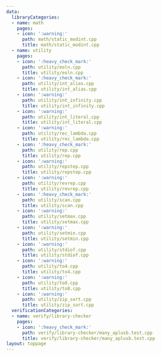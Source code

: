 ```yaml
---
data:
  libraryCategories:
  - name: math
    pages:
    - icon: ':warning:'
      path: math/static_modint.cpp
      title: math/static_modint.cpp
  - name: utility
    pages:
    - icon: ':heavy_check_mark:'
      path: utility/eoln.cpp
      title: utility/eoln.cpp
    - icon: ':heavy_check_mark:'
      path: utility/int_alias.cpp
      title: utility/int_alias.cpp
    - icon: ':warning:'
      path: utility/int_infinity.cpp
      title: utility/int_infinity.cpp
    - icon: ':warning:'
      path: utility/int_literal.cpp
      title: utility/int_literal.cpp
    - icon: ':warning:'
      path: utility/rec_lambda.cpp
      title: utility/rec_lambda.cpp
    - icon: ':heavy_check_mark:'
      path: utility/rep.cpp
      title: utility/rep.cpp
    - icon: ':warning:'
      path: utility/repstep.cpp
      title: utility/repstep.cpp
    - icon: ':warning:'
      path: utility/revrep.cpp
      title: utility/revrep.cpp
    - icon: ':heavy_check_mark:'
      path: utility/scan.cpp
      title: utility/scan.cpp
    - icon: ':warning:'
      path: utility/setmax.cpp
      title: utility/setmax.cpp
    - icon: ':warning:'
      path: utility/setmin.cpp
      title: utility/setmin.cpp
    - icon: ':warning:'
      path: utility/stdiof.cpp
      title: utility/stdiof.cpp
    - icon: ':warning:'
      path: utility/to4.cpp
      title: utility/to4.cpp
    - icon: ':warning:'
      path: utility/to8.cpp
      title: utility/to8.cpp
    - icon: ':warning:'
      path: utility/zip_sort.cpp
      title: utility/zip_sort.cpp
  verificationCategories:
  - name: verify/library-checker
    pages:
    - icon: ':heavy_check_mark:'
      path: verify/library-checker/many_aplusb.test.cpp
      title: verify/library-checker/many_aplusb.test.cpp
layout: toppage
---
```

